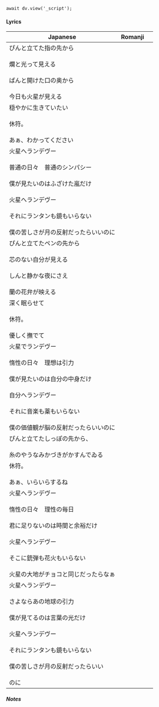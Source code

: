 ```dataviewjs
await dv.view('_script');
```
#### Lyrics

| Japanese                                                                                                                 | Romanji |     |
| ------------------------------------------------------------------------------------------------------------------------ | ------- | --- |
| ぴんと立てた指の先から<br><br>爛と光って見える<br><br>ぱんと開けた口の奥から<br><br>今日も火星が見える                                                          |         |     |
| 穏やかに生きていたい<br><br>休符。<br><br>あぁ、わかってください                                                                                 |         |     |
| 火星へランデヴー<br><br>普通の日々　普通のシンパシー<br><br>僕が見たいのはふざけた嵐だけ<br><br>火星へランデヴー<br><br>それにランタンも鏡もいらない<br><br>僕の苦しさが月の反射だったらいいのに     |         |     |
| ぴんと立てたペンの先から<br><br>芯のない自分が見える<br><br>しんと静かな夜にさえ<br><br>蘭の花弁が映える                                                         |         |     |
| 深く眠らせて<br><br>休符。<br><br>優しく撫でて                                                                                          |         |     |
| 火星でランデヴー<br><br>惰性の日々　理想は引力<br><br>僕が見たいのは自分の中身だけ<br><br>自分へランデヴー<br><br>それに音楽も薬もいらない<br><br>僕の価値観が脳の反射だったらいいのに          |         |     |
| ぴんと立てたしっぽの先から、<br><br>糸のやうなみかづきがかすんでゐる                                                                                   |         |     |
| 休符。<br><br>あぁ、いらいらするね                                                                                                    |         |     |
| 火星へランデヴー<br><br>惰性の日々　理性の毎日<br><br>君に足りないのは時間と余裕だけ<br><br>火星へランデヴー<br><br>そこに銃弾も花火もいらない<br><br>火星の大地がチョコと同じだったらなぁ        |         |     |
| 火星へランデヴー<br><br>さよならあの地球の引力<br><br>僕が見てるのは言葉の光だけ<br><br>火星へランデヴー<br><br>それにランタンも鏡もいらない<br><br>僕の苦しさが月の反射だったらいい<br><br>のに |         |     |
##### Notes
>